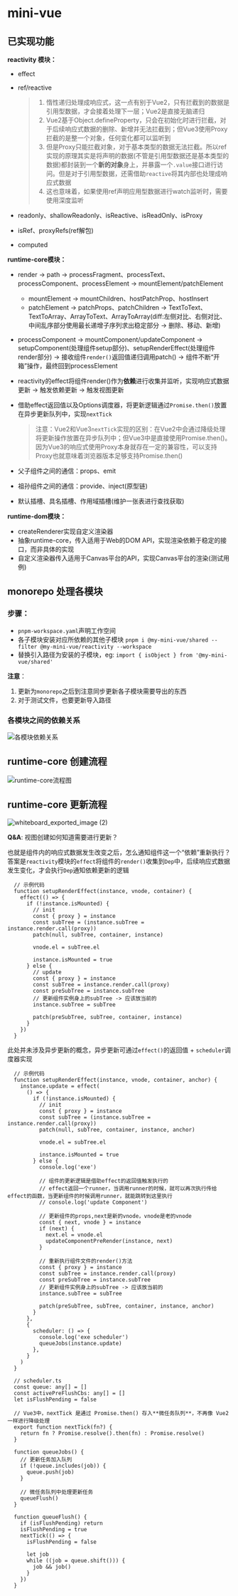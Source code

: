 # mini-vue

## 已实现功能

**reactivity 模块：**

- effect
- ref/reactive
  > 1. 惰性递归处理成响应式，这一点有别于Vue2，只有拦截到的数据是引用型数据，才会接着处理下一层；Vue2是直接无脑递归<br/>
  > 2. Vue2基于Object.defineProperty，只会在初始化时进行拦截，对于后续响应式数据的删除、新增并无法拦截到；但Vue3使用Proxy拦截的是整一个对象，任何变化都可以监听到<br/>
  > 3. 但是Proxy只能拦截对象，对于基本类型的数据无法拦截。所以ref实现的原理其实是将声明的数据(不管是引用型数据还是基本类型的数据)都封装到一个**新的对象**身上，并暴露一个`.value`接口进行访问。但是对于引用型数据，还需借助`reactive`将其内部也处理成响应式数据<br/>
  > 4. 这也意味着，如果使用ref声明应用型数据进行watch监听时，需要使用深度监听

- readonly、shallowReadonly、isReactive、isReadOnly、isProxy
- isRef、proxyRefs(ref解包)
- computed

**runtime-core模块：**

- render -> path -> processFragment、processText、processComponent、processElement -> mountElement/patchElement
  
  - mountElement -> mountChildren、hostPatchProp、hostInsert
  - patchElement -> patchProps、patchChildren -> TextToText、TextToArray、ArrayToText、ArrayToArray(diff:左侧对比、右侧对比、中间乱序部分使用最长递增子序列求出稳定部分 -> 删除、移动、新增)

- processComponent -> mountComponent/updateComponent -> setupComponent(处理组件setup部分)、setupRenderEffect(处理组件render部分) -> 接收组件`render()`返回值递归调用patch() -> 组件不断“开箱”操作，最终回到processElement

- reactivity的effect将组件render()作为**依赖**进行收集并监听，实现响应式数据更新 -> 触发依赖更新 -> 触发视图更新

- 借助effect返回值以及Options调度器，将更新逻辑通过`Promise.then()`放置在异步更新队列中，实现`nextTick`

  > 注意：Vue2和Vue3`nextTick`实现的区别：在Vue2中会通过降级处理将更新操作放置在异步队列中；但Vue3中是直接使用Promise.then()。因为Vue3的响应式使用Proxy本身就存在一定的兼容性，可以支持Proxy也就意味着浏览器版本足够支持Promise.then()

- 父子组件之间的通信：props、emit
- 祖孙组件之间的通信：provide、inject(原型链)
- 默认插槽、具名插槽、作用域插槽(维护一张表进行查找获取)

**runtime-dom模块：**

- createRenderer实现自定义渲染器
- 抽象runtime-core，传入适用于Web的DOM API，实现渲染依赖于稳定的接口，而非具体的实现
- 自定义渲染器传入适用于Canvas平台的API，实现Canvas平台的渲染(测试用例)


## monorepo 处理各模块

### 步骤：

- `pnpm-workspace.yaml`声明工作空间
- 各子模块安装对应所依赖的其他子模块
  `pnpm i @my-mini-vue/shared --filter @my-mini-vue/reactivity --workspace`
- 替换引入路径为安装的子模块，eg:
  `import { isObject } from '@my-mini-vue/shared'`

**注意**：

1. 更新为`monorepo`之后到注意同步更新各子模块需要导出的东西
2. 对于测试文件，也要更新导入路径

### 各模块之间的依赖关系

![各模块依赖关系](https://github.com/user-attachments/assets/d00e9296-5e78-4992-a9b3-b1f45ba8a4d6)

## runtime-core 创建流程

![runtime-core流程图](https://github.com/user-attachments/assets/7528364a-1fca-4583-a844-654b8c6b351f)

## runtime-core 更新流程

![whiteboard_exported_image (2)](https://github.com/user-attachments/assets/259cd260-6a92-4a6d-b227-d4c634e38ccd)

**Q&A**: 视图创建如何知道需要进行更新？

也就是组件内的响应式数据发生改变之后，怎么通知组件这一个“依赖”重新执行？答案是`reactivity`模块的`effect`将组件的`render()`收集到`Dep`中，后续响应式数据发生变化，才会执行`Dep`通知依赖更新的逻辑

```vue
  // 示例代码
  function setupRenderEffect(instance, vnode, container) {
    effect(() => {
      if (!instance.isMounted) {
        // init
        const { proxy } = instance
        const subTree = (instance.subTree = instance.render.call(proxy))
        patch(null, subTree, container, instance)

        vnode.el = subTree.el

        instance.isMounted = true
      } else {
        // update
        const { proxy } = instance
        const subTree = instance.render.call(proxy)
        const preSubTree = instance.subTree
        // 更新组件实例身上的subTree -> 应该放当前的
        instance.subTree = subTree

        patch(preSubTree, subTree, container, instance)
      }
    })
  }
```
此处并未涉及异步更新的概念，异步更新可通过`effect()`的返回值 + `scheduler`调度器实现

```vue
  // 示例代码
  function setupRenderEffect(instance, vnode, container, anchor) {
    instance.update = effect(
      () => {
        if (!instance.isMounted) {
          // init
          const { proxy } = instance
          const subTree = (instance.subTree = instance.render.call(proxy))
          patch(null, subTree, container, instance, anchor)

          vnode.el = subTree.el

          instance.isMounted = true
        } else {
          console.log('exe')

          // 组件的更新逻辑是借助effect的返回值触发执行的
          // effect返回一个runner，当调用runner的时候，就可以再次执行传给effect的函数，当更新组件的时候调用runner，就能跳转到这里执行
          // console.log('update Component')

          // 更新组件的props,next是新的vnode，vnode是老的vnode
          const { next, vnode } = instance
          if (next) {
            next.el = vnode.el
            updateComponentPreRender(instance, next)
          }

          // 重新执行组件文件的render()方法
          const { proxy } = instance
          const subTree = instance.render.call(proxy)
          const preSubTree = instance.subTree
          // 更新组件实例身上的subTree -> 应该放当前的
          instance.subTree = subTree

          patch(preSubTree, subTree, container, instance, anchor)
        }
      },
      {
        scheduler: () => {
          console.log('exe scheduler')
          queueJobs(instance.update)
        },
      }
    )
  }

  // scheduler.ts
  const queue: any[] = []
  const activePreFlushCbs: any[] = []
  let isFlushPending = false

  // Vue3中，nextTick 是通过 Promise.then() 存入**微任务队列**，不再像 Vue2 一样进行降级处理
  export function nextTick(fn?) {
    return fn ? Promise.resolve().then(fn) : Promise.resolve()
  }

  function queueJobs() {
    // 更新任务加入队列
    if (!queue.includes(job)) {
      queue.push(job)
    }
  
    // 微任务队列中处理更新任务
    queueFlush()
  }

  function queueFlush() {
    if (isFlushPending) return
    isFlushPending = true
    nextTick(() => {
      isFlushPending = false
  
      let job
      while ((job = queue.shift())) {
        job && job()
      }
    })
  }
```
